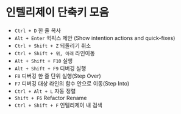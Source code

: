 # 인텔리제이 단축키 모음

* ```Ctrl + D``` 한 줄 복사
* ```Alt + Enter``` 퀵픽스 제안 (Show intention actions and quick-fixes)
* ```Ctrl + Shift + Z```  되돌리기 취소
* ```Ctrl + Shift + 위, 아래```  라인이동
* ```Alt + Shift + F10``` 실행
* ```Alt + Shift + F9``` 디버깅 실행
* ```F8``` 디버깅 한 줄 단위 실행(Step Over)
* ```F7``` 디버깅 대상 라인의 함수 안으로 이동(Step Into)
* ```Ctrl + Alt + L``` 자동 정렬
* ```Shift + F6``` Refactor Rename
* ```Ctrl + Shift + F``` 인텔리제이 내 검색
